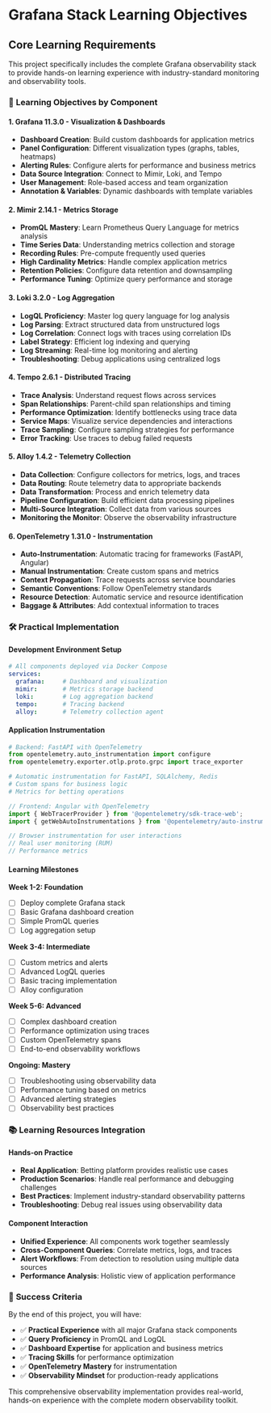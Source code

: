 # Grafana Stack Learning Objectives

## Core Learning Requirements

This project specifically includes the complete Grafana observability stack to provide hands-on learning experience with industry-standard monitoring and observability tools.

### 🎯 **Learning Objectives by Component**

#### **1. Grafana 11.3.0 - Visualization & Dashboards**
- **Dashboard Creation**: Build custom dashboards for application metrics
- **Panel Configuration**: Different visualization types (graphs, tables, heatmaps)
- **Alerting Rules**: Configure alerts for performance and business metrics
- **Data Source Integration**: Connect to Mimir, Loki, and Tempo
- **User Management**: Role-based access and team organization
- **Annotation & Variables**: Dynamic dashboards with template variables

#### **2. Mimir 2.14.1 - Metrics Storage**
- **PromQL Mastery**: Learn Prometheus Query Language for metrics analysis
- **Time Series Data**: Understanding metrics collection and storage
- **Recording Rules**: Pre-compute frequently used queries
- **High Cardinality Metrics**: Handle complex application metrics
- **Retention Policies**: Configure data retention and downsampling
- **Performance Tuning**: Optimize query performance and storage

#### **3. Loki 3.2.0 - Log Aggregation**
- **LogQL Proficiency**: Master log query language for log analysis
- **Log Parsing**: Extract structured data from unstructured logs
- **Log Correlation**: Connect logs with traces using correlation IDs
- **Label Strategy**: Efficient log indexing and querying
- **Log Streaming**: Real-time log monitoring and alerting
- **Troubleshooting**: Debug applications using centralized logs

#### **4. Tempo 2.6.1 - Distributed Tracing**
- **Trace Analysis**: Understand request flows across services
- **Span Relationships**: Parent-child span relationships and timing
- **Performance Optimization**: Identify bottlenecks using trace data
- **Service Maps**: Visualize service dependencies and interactions
- **Trace Sampling**: Configure sampling strategies for performance
- **Error Tracking**: Use traces to debug failed requests

#### **5. Alloy 1.4.2 - Telemetry Collection**
- **Data Collection**: Configure collectors for metrics, logs, and traces
- **Data Routing**: Route telemetry data to appropriate backends
- **Data Transformation**: Process and enrich telemetry data
- **Pipeline Configuration**: Build efficient data processing pipelines
- **Multi-Source Integration**: Collect data from various sources
- **Monitoring the Monitor**: Observe the observability infrastructure

#### **6. OpenTelemetry 1.31.0 - Instrumentation**
- **Auto-Instrumentation**: Automatic tracing for frameworks (FastAPI, Angular)
- **Manual Instrumentation**: Create custom spans and metrics
- **Context Propagation**: Trace requests across service boundaries
- **Semantic Conventions**: Follow OpenTelemetry standards
- **Resource Detection**: Automatic service and resource identification
- **Baggage & Attributes**: Add contextual information to traces

### 🛠️ **Practical Implementation**

#### **Development Environment Setup**
```yaml
# All components deployed via Docker Compose
services:
  grafana:     # Dashboard and visualization
  mimir:       # Metrics storage backend
  loki:        # Log aggregation backend  
  tempo:       # Tracing backend
  alloy:       # Telemetry collection agent
```

#### **Application Instrumentation**
```python
# Backend: FastAPI with OpenTelemetry
from opentelemetry.auto_instrumentation import configure
from opentelemetry.exporter.otlp.proto.grpc import trace_exporter

# Automatic instrumentation for FastAPI, SQLAlchemy, Redis
# Custom spans for business logic
# Metrics for betting operations
```

```typescript
// Frontend: Angular with OpenTelemetry
import { WebTracerProvider } from '@opentelemetry/sdk-trace-web';
import { getWebAutoInstrumentations } from '@opentelemetry/auto-instrumentations-web';

// Browser instrumentation for user interactions
// Real user monitoring (RUM)
// Performance metrics
```

#### **Learning Milestones**

**Week 1-2: Foundation**
- [ ] Deploy complete Grafana stack
- [ ] Basic Grafana dashboard creation
- [ ] Simple PromQL queries
- [ ] Log aggregation setup

**Week 3-4: Intermediate**
- [ ] Custom metrics and alerts
- [ ] Advanced LogQL queries
- [ ] Basic tracing implementation
- [ ] Alloy configuration

**Week 5-6: Advanced**
- [ ] Complex dashboard creation
- [ ] Performance optimization using traces
- [ ] Custom OpenTelemetry spans
- [ ] End-to-end observability workflows

**Ongoing: Mastery**
- [ ] Troubleshooting using observability data
- [ ] Performance tuning based on metrics
- [ ] Advanced alerting strategies
- [ ] Observability best practices

### 📚 **Learning Resources Integration**

#### **Hands-on Practice**
- **Real Application**: Betting platform provides realistic use cases
- **Production Scenarios**: Handle real performance and debugging challenges
- **Best Practices**: Implement industry-standard observability patterns
- **Troubleshooting**: Debug real issues using observability data

#### **Component Interaction**
- **Unified Experience**: All components work together seamlessly
- **Cross-Component Queries**: Correlate metrics, logs, and traces
- **Alert Workflows**: From detection to resolution using multiple data sources
- **Performance Analysis**: Holistic view of application performance

### 🎯 **Success Criteria**

By the end of this project, you will have:
- ✅ **Practical Experience** with all major Grafana stack components
- ✅ **Query Proficiency** in PromQL and LogQL
- ✅ **Dashboard Expertise** for application and business metrics
- ✅ **Tracing Skills** for performance optimization
- ✅ **OpenTelemetry Mastery** for instrumentation
- ✅ **Observability Mindset** for production-ready applications

This comprehensive observability implementation provides real-world, hands-on experience with the complete modern observability toolkit.